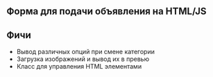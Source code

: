 ## Форма для подачи объявления на HTML/JS

## Фичи

- Вывод различных опций при смене категории
- Загрузка изображений и вывод их в превью
- Класс для управления HTML элементами 
